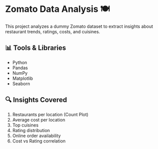 # Zomato Data Analysis 🍽️

This project analyzes a dummy Zomato dataset to extract insights about restaurant trends, ratings, costs, and cuisines.

## 📊 Tools & Libraries
- Python
- Pandas
- NumPy
- Matplotlib
- Seaborn

## 🔍 Insights Covered
1. Restaurants per location (Count Plot)
2. Average cost per location
3. Top cuisines
4. Rating distribution
5. Online order availability
6. Cost vs Rating correlation


